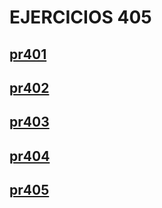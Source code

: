 # EJERCICIOS 405

## [pr401](pr402/index.md)
## [pr402](pr402/index.md)
## [pr403](pr403/index.md)
## [pr404](pr404/index.md)
## [pr405](pr405/index.md)